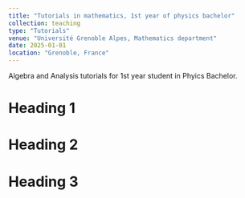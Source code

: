 ```yaml
---
title: "Tutorials in mathematics, 1st year of physics bachelor"
collection: teaching
type: "Tutorials"
venue: "Université Grenoble Alpes, Mathematics department"
date: 2025-01-01
location: "Grenoble, France"
---
```


Algebra and Analysis tutorials for 1st year student in Phyics Bachelor.

Heading 1
======

Heading 2
======

Heading 3
======
